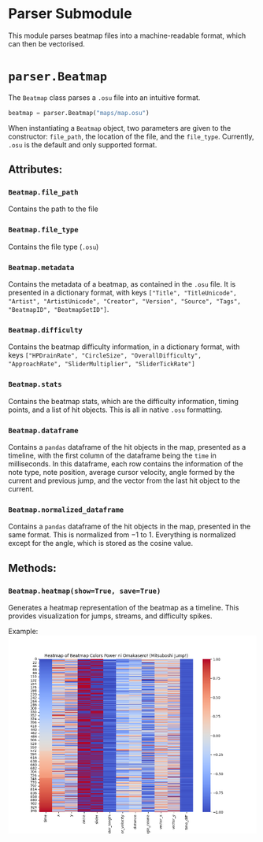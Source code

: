 # Parser Submodule
This module parses beatmap files into a machine-readable format, which can then be vectorised.

# `parser.Beatmap`
The `Beatmap` class parses a `.osu` file into an intuitive format.

```py
beatmap = parser.Beatmap("maps/map.osu")
```

When instantiating a `Beatmap` object, two parameters are given to the constructor: `file_path`, the location of the file, and the `file_type`. Currently, `.osu` is the default and only supported format.

## Attributes:

### `Beatmap.file_path`
Contains the path to the file

### `Beatmap.file_type`
Contains the file type (`.osu`)

### `Beatmap.metadata`
Contains the metadata of a beatmap, as contained in the `.osu` file. It is presented in a dictionary format, with keys `["Title", "TitleUnicode", "Artist", "ArtistUnicode", "Creator", "Version", "Source", "Tags", "BeatmapID", "BeatmapSetID"]`.

### `Beatmap.difficulty`
Contains the beatmap difficulty information, in a dictionary format, with keys `["HPDrainRate", "CircleSize", "OverallDifficulty", "ApproachRate", "SliderMultiplier", "SliderTickRate"]`

### `Beatmap.stats`
Contains the beatmap stats, which are the difficulty information, timing points, and a list of hit objects. This is all in native `.osu` formatting.

### `Beatmap.dataframe`
Contains a `pandas` dataframe of the hit objects in the map, presented as a timeline, with the first column of the dataframe being the `time` in milliseconds. In this dataframe, each row contains the information of the note type, note position, average cursor velocity, angle formed by the current and previous jump, and the vector from the last hit object to the current.

### `Beatmap.normalized_dataframe`
Contains a `pandas` dataframe of the hit objects in the map, presented in the same format. This is normalized from $-1$ to $1$. Everything is normalized except for the angle, which is stored as the cosine value.

## Methods:

### `Beatmap.heatmap(show=True, save=True)`
Generates a heatmap representation of the beatmap as a timeline. This provides visualization for jumps, streams, and difficulty spikes.

Example:
![Colors Power](<Colors_Power_ni_Omakasero! (Mitsuboshi_Jump!).png>)
